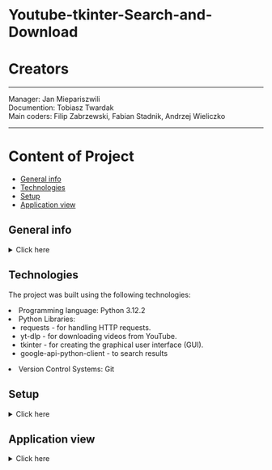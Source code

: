 # Youtube-tkinter-Search-and-Download

# Creators
--------------------------------------------------

Manager: Jan Miepariszwili<br>
Documention: Tobiasz Twardak <br>
Main coders: Filip Zabrzewski, Fabian Stadnik, Andrzej Wieliczko

---------------------------------------------------



# Content of Project
* [General info](#general-info)
* [Technologies](#technologies)
* [Setup](#setup)
* [Application view](#application-view)




## General info
<details>
<summary>Click here</summary>
<li>The program is designed for searching YouTube videos and downloading them.<br><br>
<li>It allows users to quickly and easily download any YouTube video.<br><br>
<li>The main advantage of this program is that it eliminates the need for a YouTube Premium subscription, which is required for direct downloads on YouTube.
</details>


## Technologies
The project was built using the following technologies: <br>
<li>Programming language: Python 3.12.2 <br>
<li>Python Libraries:
<ul><li>requests - for handling HTTP requests.<br>
<li>yt-dlp - for downloading videos from YouTube.<br>
<li>tkinter - for creating the graphical user interface (GUI).<br>
<li>google-api-python-client - to search results
</ul><li>Version Control Systems: Git



## Setup
<details>
<summary>Click here </summary>
<b>1</b>. Type the command 'python install.py' in the console, and all the required libraries will be downloaded automatically. <br><br>
<b>2</b>. Run the GUI2.py file.<br> <br>
<b>3</b>. Enter the name of the video you are interested in into the search field. After clicking on your chosen result, our program will immediately start downloading it in MP4 format.<br> <br>
<b>4</b>. The video will be downloaded to your computer.
</details>


## Application view
<details>
    
<summary>Click here</summary>

![obrazek1projekt](https://github.com/user-attachments/assets/2827340b-8d02-431c-831f-970609c2c7bf)


</details>

